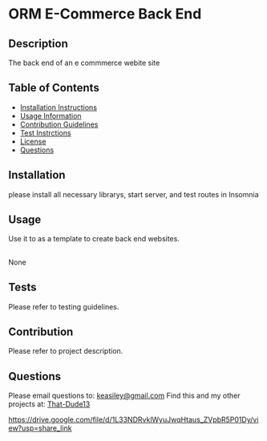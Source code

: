 
  # ORM E-Commerce Back End
  

  ## Description 
  The back end of an e commmerce webite site
  ## Table of Contents 
  - [Installation Instructions](#installation)
  - [Usage Information](#usage)
  - [Contribution Guidelines](#contributing)
  - [Test Instrctions](#tests)
  - [License](#license)
  - [Questions](#questions)
  
  ## Installation 
  please install all necessary librarys, start server, and test routes in Insomnia
  ## Usage 
  Use it to as a template to create back end websites.
  ##
  None
  ## Tests 
  Please refer to testing guidelines.
  ## Contribution 
  Please refer to project description.
  ## Questions 
  Please email questions to: keasiley@gmail.com
  Find this and my other projects at: [That-Dude13](https://www.github.com/That-Dude13)
  
  https://drive.google.com/file/d/1L33NDRvklWyuJwqHtaus_ZVpbR5P01Dy/view?usp=share_link